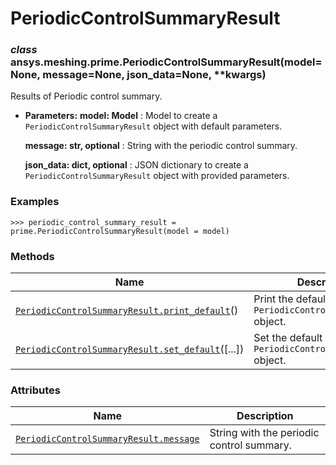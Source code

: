 # PeriodicControlSummaryResult

<a id="ansys.meshing.prime.PeriodicControlSummaryResult"></a>

### *class* ansys.meshing.prime.PeriodicControlSummaryResult(model=None, message=None, json_data=None, \*\*kwargs)

Results of Periodic control summary.

* **Parameters:**
  **model: Model**
  : Model to create a `PeriodicControlSummaryResult` object with default parameters.

  **message: str, optional**
  : String with the periodic control summary.

  **json_data: dict, optional**
  : JSON dictionary to create a `PeriodicControlSummaryResult` object with provided parameters.

### Examples

```pycon
>>> periodic_control_summary_result = prime.PeriodicControlSummaryResult(model = model)
```

<!-- !! processed by numpydoc !! -->

### Methods

| Name | Description |
|--------------------------------------------------------------------------------------------------------------------------------------------------------------------------------------|----------------------------------------------------------------------|
| [`PeriodicControlSummaryResult.print_default`](ansys.meshing.prime.PeriodicControlSummaryResult.print_default.md#ansys.meshing.prime.PeriodicControlSummaryResult.print_default)()   | Print the default values of `PeriodicControlSummaryResult` object.   |
| [`PeriodicControlSummaryResult.set_default`](ansys.meshing.prime.PeriodicControlSummaryResult.set_default.md#ansys.meshing.prime.PeriodicControlSummaryResult.set_default)([...])    | Set the default values of the `PeriodicControlSummaryResult` object. |

### Attributes

| Name | Description |
|------------------------------------------------------------------------------------------------------------------------------------------------------------------|---------------------------------------------|
| [`PeriodicControlSummaryResult.message`](ansys.meshing.prime.PeriodicControlSummaryResult.message.md#ansys.meshing.prime.PeriodicControlSummaryResult.message)   | String with the periodic control summary.   |
<!-- vale on -->